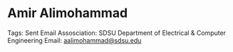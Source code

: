 # Amir Alimohammad

Tags: Sent Email
Assosciation: SDSU
Department of Electrical & Computer Engineering
Email: aalimohammad@sdsu.edu